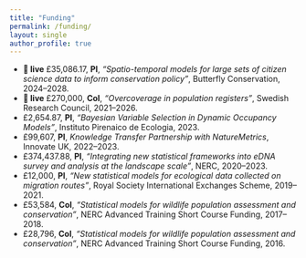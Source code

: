 ```yaml
---
title: "Funding"
permalink: /funding/
layout: single
author_profile: true
---
```


- **🔴 live** £35,086.17, **PI**, _“Spatio-temporal models for large sets of citizen science data to inform conservation policy”_, Butterfly Conservation, 2024–2028.
- **🔴 live** £270,000, **CoI**, _“Overcoverage in population registers”_, Swedish Research Council, 2021–2026.
- £2,654.87, **PI**, _“Bayesian Variable Selection in Dynamic Occupancy Models”_, Instituto Pirenaico de Ecologia, 2023.
- £99,607, **PI**, _Knowledge Transfer Partnership with NatureMetrics_, Innovate UK, 2022–2023.
- £374,437.88, **PI**, _“Integrating new statistical frameworks into eDNA survey and analysis at the landscape scale”_, NERC, 2020–2023.
- £12,000, **PI**, _“New statistical models for ecological data collected on migration routes”_, Royal Society International Exchanges Scheme, 2019–2021.
- £53,584, **CoI**, _“Statistical models for wildlife population assessment and conservation”_, NERC Advanced Training Short Course Funding, 2017–2018.
- £28,796, **CoI**, _“Statistical models for wildlife population assessment and conservation”_, NERC Advanced Training Short Course Funding, 2016.
